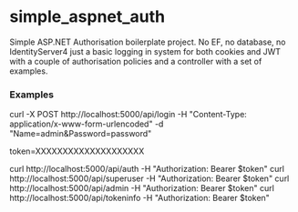 ﻿# simple_aspnet_auth

Simple ASP.NET Authorisation boilerplate project. No EF, no database, no IdentityServer4 just a basic logging in system for both cookies and JWT with a couple of authorisation policies and a controller with a set of examples.

### Examples

curl -X POST http://localhost:5000/api/login -H "Content-Type: application/x-www-form-urlencoded" -d "Name=admin&Password=password"

token=XXXXXXXXXXXXXXXXXXXX

curl http://localhost:5000/api/auth -H "Authorization: Bearer $token"
curl http://localhost:5000/api/superuser -H "Authorization: Bearer $token"
curl http://localhost:5000/api/admin -H "Authorization: Bearer $token"
curl http://localhost:5000/api/tokeninfo -H "Authorization: Bearer $token"
